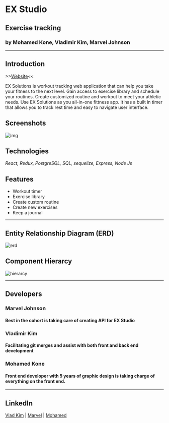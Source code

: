 # EX Studio

## Exercise tracking

### by Mohamed Kone, Vladimir Kim, Marvel Johnson

---

## Introduction

\>>[Website](https://ex-studio.herokuapp.com/)<<

EX Solutions is workout tracking web application that can help you take your fitness to the next level. Gain access to exercise library and schedule your routines. Create customized routine and workout to meet your athletic needs. Use EX Solutions as you all-in-one fittness app. It has a built in timer that allows you to track rest time and easy to navigate user interface.

## Screenshots

![img](https://i.ibb.co/XSQr0wN/Screen-Shot-2022-01-13-at-8-13-57-PM.png)

## Technologies

_React, Redux, PostgreSQL, SQL, sequelize, Express, Node Js_

## Features

- Workout timer
- Exercise library
- Create custom routine
- Create new exercises
- Keep a journal

---

## Entity Relationship Diagram (ERD)

![erd](https://i.ibb.co/T4jp4LD/Screen-Shot-2022-01-13-at-12-58-45-PM.png)

## Component Hierarcy

![hierarcy](https://i.ibb.co/tJN40m1/Screen-Shot-2022-01-13-at-8-23-26-PM.png)

---

## Developers

### Marvel Johnson

#### Best in the cohort is taking care of creating API for EX Studio

### Vladimir Kim

#### Facilitating git merges and assist with both front and back end development

### Mohamed Kone

#### Front end developer with 5 years of graphic design is taking charge of everything on the front end.

---

## LinkedIn

[Vlad Kim](https://www.linkedin.com/in/vlad-kim-83b080107/) | [Marvel](https://www.linkedin.com/in/marvel-johnson/?miniProfileUrn=urn%3Ali%3Afs_miniProfile%3AACoAAB1vJ1cBmZD57Pf-37MbZBJ3yxM4NxsdzEI) | [Mohamed](https://www.linkedin.com/in/mohamed-kone-45362480/)
